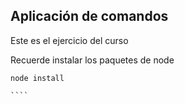 ## Aplicación de comandos

Este es el ejercicio del curso

Recuerde instalar los paquetes de node


`````
node install
 
````